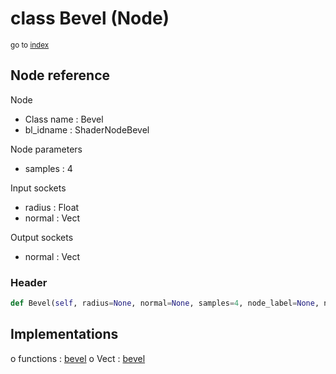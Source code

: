 # class Bevel (Node)

<sub>go to [index](/docs/index.md)</sub>

## Node reference

Node
 - Class name : Bevel
 - bl_idname : ShaderNodeBevel

Node parameters
 - samples : 4

Input sockets
 - radius : Float
 - normal : Vect

Output sockets
 - normal : Vect

### Header

``` python
def Bevel(self, radius=None, normal=None, samples=4, node_label=None, node_color=None):
```

## Implementations

o functions : [bevel](/docs/Shader_classes/GLOBAL.md#bevel)
o Vect : [bevel](/docs/Shader_classes/Vect.md#bevel)


